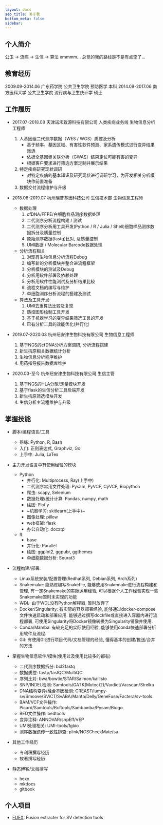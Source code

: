 ```yaml
---
layout: docs
seo_title: 关于我
bottom_meta: false
sidebar:
---
```


## 个人简介
公卫 -> 流病 -> 生信 -> 算法 emmmm... 总觉的我的路线是不是有点歪了...


## 教育经历
2009.09-2014.06 广东药学院 公共卫生学院 预防医学 本科
2014.09-2017.06 南方医科大学 公共卫生学院 流行病与卫生统计学 硕士


## 工作履历


- 2017.07-2018.08 天津诺禾致源科技有限公司 人类疾病业务线 生物信息分析工程师
    1. 人基因组二代测序数据（WES / WGS）质控及分析
        - 基于频率、基因区域、有害性软件预测、家系遗传模式进行变异结果筛选
        - 依据全基因组关联分析（GWAS）结果定位可能有害的变异 
        - 根据客户要求进行筛选方案定制并展示结果
    2. 特定疾病研究现状调研 
        - 对特定疾病的基本知识及研究现状进行调研学习，为开发相关分析模块作前置准备
    3. 数据交付流程维护与升级


- 2018.08-2019.07 杭州瑞普基因科技公司 生信技术部 生物信息工程师
  - 数据处理
    1. cfDNA/FFPE/白细胞样品测序数据处理
    2. 二代测序分析流程构建 / 测试
    3. 二代测序分析用工具开发(Python / R / Julia / Shell)细胞样品测序数据拆分及质量控制
    4. 原始测序数据(fastq)比对, 及质量控制
    5. UMI数据 / Molecular Barcode数据处理
  - 分析流程相关
    1. 对现有生物信息分析流程Debug
    2. 编写新的分析模块并整合进流程框架
    3. 分析模块的测试及Debug
    4. 分析用软件部署及依赖处理
    5. 分析用软件性能测试及分析结果比较
    6. 流程文档的编写与维护
    7. 单细胞测序分析流程的搭建及测试
  - 算法及工具开发:
    1. UMI去重算法比较及复现
    2. 质控图形绘制工具开发
    3. 基于机器学习的变异结果筛选工具的开发
    4. 已有分析工具的效能优化(并行化)

- 2019.07-2020.03 杭州纽安津生物科技有限公司 生物信息工程师
  1. 基于NGS的cfDNA分析方案调研, 分析流程搭建
  2. 新生抗原相关数据统计分析
  3. 生物信息分析程序维护
  4. 用药指导报告数据库维护
- 2020.03-至今 杭州纽安津生物科技有限公司 生信主管
  1. 基于NGS的HLA分型/定量模块开发
  2. 基于flask的生信分析工具后端开发
  3. 新生抗原筛选模块开发
  4. 生信分析主流程维护与升级


## 掌握技能


- 脚本/编程语言/工具
    + 熟练: Python, R, Bash
    + 入门: 正则表达式, Graphviz, Go
    + 上手中: Julia, LaTex


- 主力开发语言中有使用经验的模块
  - Python
    - 并行化: Multiprocess, Ray(上手中)
    - 二代测序常用文件处理: Pysam, PyVCF, CyVCF, Biopython
    - 爬虫: scapy, Selenium
    - 数据处理/统计计算: Pandas, numpy, math
    - 绘图: Plotly
    - ~机器学习: skitlearn(上手中)~
    - 图像处理: pillow
    - web框架: flask
    - 办公自动化: docxtpl
  - R
    - base
    - 并行化: Parallel
    - 绘图: ggplot2, ggpubr, ggthemes
    - 单细胞数据分析: Seurat3


- 流程构建/部署:
    - Linux系统安装/配置管理(Redhat系列, Debian系列, Arch系列)
    - Snakemake: 能熟练编写Snakefile, 能够使用Snakemake进行流程构建和管理, 有一定Snakemake的实际运用经验, 可以根据个人工作经验实现一些Snakemake暂时未实现的功能
    - ~~WDL~~: 由于WDL没有Python解释器, 暂时放弃了
    - Docker/Singularity: 有实际的容器部署经验, 能够通过docker-compose文件快速启动和部署应用. 能够通过撰写dockfile或直接进入容器内进行流程部署, 可使用Singularity将Docker镜像转换为Singularity镜像并使用.
    - Conda/Mamba: 有较充足的实际使用经验, 能够使用conda快速部署分析用软件及流程.
    - Git: 有使用Git进行项目代码/文档管理的经验, 懂得基本的创建/推送/合并的方法


- 掌握生物信息软件/模块(使用过及使用比较多的都有)
    - 二代测序数据拆分: bcl2fastq
    - 数据质控: fastp/fastQC/MultiQC
    - 序列比对: bwa/bowtie/STAR/Salmon/kallisto
    - SNP/INDEL检测: Samtools/GATK(Mutect2)/Vardict/Vacscan/Strelka
    - DNA结构变异/融合基因检测: CREAST/lumpy-sv/Smoove/SViCT/SvABA/Manta/Delly/GeneFuse/Factera/sv-tools
    - BAM/VCF文件操作: Picard/Samtools/Bcftools/Sambamba/Pysam/Biogo
    - BED文件操作: bedtools
    - 变异注释: ANNOVAR/snpEff/VEP
    - UMI处理相关: UMI-tools/fgbio
    - 测序数据遗传一致性排查: plink/NGSCheckMate/sa


- 其他工作经历
  - 专利稿撰写经历
  - 软著撰写经历
    

- 静态博客/文档撰写
  - hexo
  - mkdocs
  - gitbook


## 个人项目

- [FUEX](https://github.com/SilenWang/FUEX): Fusion extracter for SV detection tools